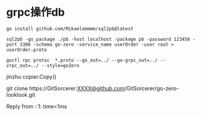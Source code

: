 # grpc操作db
```shell
go install github.com/Mikaelemmmm/sql2pb@latest

sql2pb -go_package ./pb -host localhost -package pb -password 123456 -port 3306 -schema go-zero -service_name userOrder -user root > userOrder.proto

goctl rpc protoc  *.proto --go_out=../ --go-grpc_out=../ --zrpc_out=../ --style=goZero
```

jinzhu   copier.Copy()

 git clone https://GitSorcerer:XXXX@github.com/GitSorcerer/go-zero-looklook.git

 Reply from ::1: time<1ms
